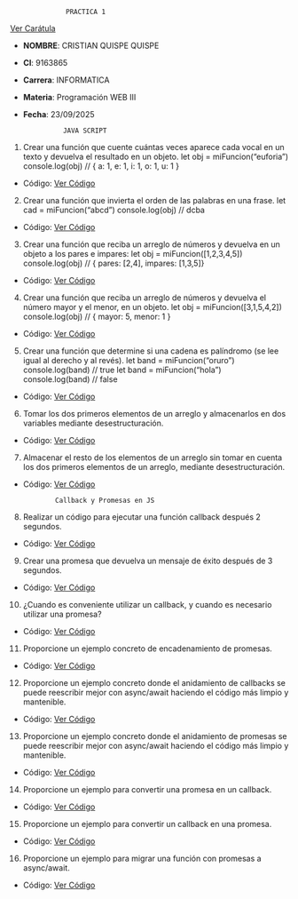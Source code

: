                   PRACTICA 1
[Ver Carátula](00.%20Caratula.pdf)
- **NOMBRE**: CRISTIAN QUISPE QUISPE
- **CI**: 9163865
- **Carrera**: INFORMATICA
- **Materia**: Programación WEB III
- **Fecha**: 23/09/2025

                JAVA SCRIPT
1. Crear una función que cuente cuántas veces aparece cada vocal en un texto y devuelva el
resultado en un objeto.
let obj = miFuncion(“euforia”)
console.log(obj) // { a: 1, e: 1, i: 1, o: 1, u: 1 }
- Código: [Ver Código](01.-%20ejercicio.js)

2. Crear una función que invierta el orden de las palabras en una frase.
let cad = miFuncion(“abcd”)
console.log(obj) // dcba
- Código: [Ver Código](02.-%20ejercicio.js)

3. Crear una función que reciba un arreglo de números y devuelva en un objeto a los pares
e impares:
let obj = miFuncion([1,2,3,4,5])
console.log(obj) // { pares: [2,4], impares: [1,3,5]}
- Código: [Ver Código](03.-%20ejercicio.js)

4. Crear una función que reciba un arreglo de números y devuelva el número mayor y el
menor, en un objeto.
let obj = miFuncion([3,1,5,4,2])
console.log(obj) // { mayor: 5, menor: 1 }
- Código: [Ver Código](04.-%20ejercicio.js)

5. Crear una función que determine si una cadena es palíndromo (se lee igual al derecho y
al revés).
let band = miFuncion(“oruro”)
console.log(band) // true
let band = miFuncion(“hola”)
console.log(band) // false
- Código: [Ver Código](05.-%20ejercicio.js)

6. Tomar los dos primeros elementos de un arreglo y almacenarlos en dos variables
mediante desestructuración.
- Código: [Ver Código](06.-%20ejercicio.js)

7. Almacenar el resto de los elementos de un arreglo sin tomar en cuenta los dos primeros
elementos de un arreglo, mediante desestructuración.
- Código: [Ver Código](07.-%20ejercicio.js)

              Callback y Promesas en JS
8. Realizar un código para ejecutar una función callback después 2 segundos.
- Código: [Ver Código](08.-%20ejercicio.js)

9. Crear una promesa que devuelva un mensaje de éxito después de 3 segundos.
- Código: [Ver Código](09.-%20ejercicio.js)

10. ¿Cuando es conveniente utilizar un callback, y cuando es necesario utilizar una
promesa?
- Código: [Ver Código](10.-%20ejercicio.md)

11. Proporcione un ejemplo concreto de encadenamiento de promesas.
- Código: [Ver Código](11.-%20ejercicio.js)

12. Proporcione un ejemplo concreto donde el anidamiento de callbacks se puede
reescribir mejor con async/await haciendo el código más limpio y mantenible.
- Código: [Ver Código](12.-%20ejercicio.js)

13. Proporcione un ejemplo concreto donde el anidamiento de promesas se puede
reescribir mejor con async/await haciendo el código más limpio y mantenible.
- Código: [Ver Código](13.-%20ejercicio.js)

14. Proporcione un ejemplo para convertir una promesa en un callback.
- Código: [Ver Código](14.-%20ejercicio.js)

15. Proporcione un ejemplo para convertir un callback en una promesa.
- Código: [Ver Código](15.-%20ejercicio.js)

16. Proporcione un ejemplo para migrar una función con promesas a async/await.
- Código: [Ver Código](16.-%20ejercicio.js)

